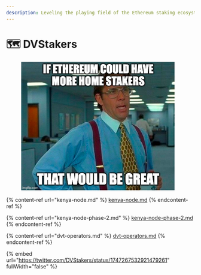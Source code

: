 ```yaml
---
description: Leveling the playing field of the Ethereum staking ecosystem.
---
```


# 🗺️ DVStakers

<figure><img src=".gitbook/assets/image (59).png" alt="" width="410"><figcaption></figcaption></figure>

{% content-ref url="kenya-node.md" %}
[kenya-node.md](kenya-node.md)
{% endcontent-ref %}

{% content-ref url="kenya-node-phase-2.md" %}
[kenya-node-phase-2.md](kenya-node-phase-2.md)
{% endcontent-ref %}

{% content-ref url="dvt-operators.md" %}
[dvt-operators.md](dvt-operators.md)
{% endcontent-ref %}

{% embed url="https://twitter.com/DVStakers/status/1747267532921479261" fullWidth="false" %}
